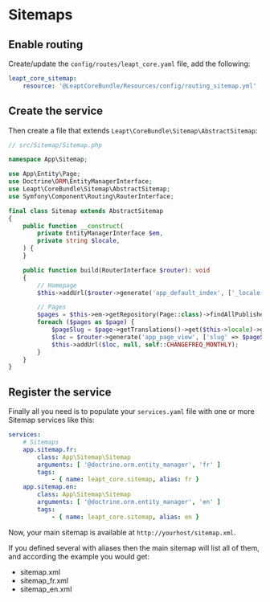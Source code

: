 # Sitemaps

## Enable routing

Create/update the `config/routes/leapt_core.yaml` file, add the following:

```yaml
leapt_core_sitemap:
    resource: '@LeaptCoreBundle/Resources/config/routing_sitemap.yml'
```

## Create the service

Then create a file that extends `Leapt\CoreBundle\Sitemap\AbstractSitemap`:

```php
// src/Sitemap/Sitemap.php

namespace App\Sitemap;

use App\Entity\Page;
use Doctrine\ORM\EntityManagerInterface;
use Leapt\CoreBundle\Sitemap\AbstractSitemap;
use Symfony\Component\Routing\RouterInterface;

final class Sitemap extends AbstractSitemap
{
    public function __construct(
        private EntityManagerInterface $em,
        private string $locale,
    ) {
    }

    public function build(RouterInterface $router): void
    {
        // Homepage
        $this->addUrl($router->generate('app_default_index', ['_locale' => $this->locale], RouterInterface::ABSOLUTE_URL));

        // Pages
        $pages = $this->em->getRepository(Page::class)->findAllPublished($this->locale);
        foreach ($pages as $page) {
            $pageSlug = $page->getTranslations()->get($this->locale)->getSlug();
            $loc = $router->generate('app_page_view', ['slug' => $pageSlug, '_locale' => $this->locale], RouterInterface::ABSOLUTE_URL);
            $this->addUrl($loc, null, self::CHANGEFREQ_MONTHLY);
        }
    }
}
```

## Register the service

Finally all you need is to populate your `services.yaml` file with one or more Sitemap services like this:

```yaml
services:
    # Sitemaps
    app.sitemap.fr:
        class: App\Sitemap\Sitemap
        arguments: [ '@doctrine.orm.entity_manager', 'fr' ]
        tags:
            - { name: leapt_core.sitemap, alias: fr }
    app.sitemap.en:
        class: App\Sitemap\Sitemap
        arguments: [ '@doctrine.orm.entity_manager', 'en' ]
        tags:
            - { name: leapt_core.sitemap, alias: en }
```

Now, your main sitemap is available at `http://yourhost/sitemap.xml`.

If you defined several with aliases then the main sitemap will list all of them, and according the example you would get:

- sitemap.xml
- sitemap_fr.xml
- sitemap_en.xml
